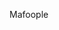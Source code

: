 Mafoople


<!---
Mafoop/Mafoop is a ✨ special ✨ repository because its `README.md` (this file) appears on your GitHub profile.
You can click the Preview link to take a look at your changes.
--->
